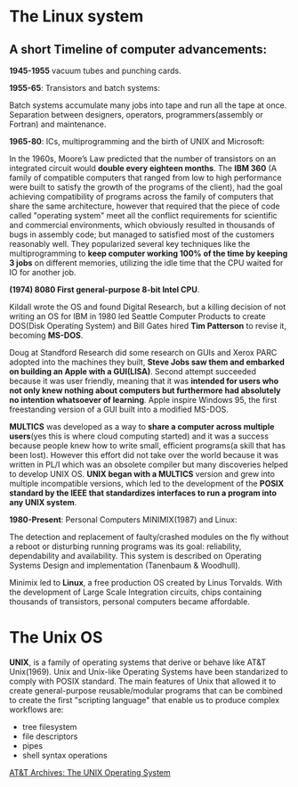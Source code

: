 # The Linux system

## A short Timeline of computer advancements:

**1945-1955** vacuum tubes and punching cards.

**1955-65**: Transistors and batch systems:

Batch systems accumulate many jobs into tape and run all 
the tape at once. Separation between designers, operators, 
programmers(assembly or Fortran) and maintenance.

**1965-80**: ICs, multiprogramming and the birth of UNIX and Microsoft:

In the 1960s, Moore’s Law predicted that the number of transistors on an integrated circuit would **double every eighteen months**. The **IBM 360** (A family of compatible computers that ranged from low to high performance were built to satisfy the growth of the programs of the client), had the goal achieving compatibility of programs across the family of computers that share the same architecture, however that required that the piece of code called "operating system" meet all the conflict requirements for scientific and commercial environments, which obviously resulted in thousands of bugs in assembly code; but managed to satisfied most of the customers reasonably well. They popularized several key techniques like the multiprogramming to **keep computer working 100% of the time by keeping 3 jobs** on different memories, utilizing the idle time that the CPU waited for IO for another job.

**(1974) 8080 First general-purpose 8-bit Intel CPU**.

Kildall wrote the OS and found Digital Research, but a killing decision of not writing an OS for IBM in 1980 led Seattle Computer Products to create DOS(Disk Operating System) and Bill Gates hired **Tim Patterson** to revise it, becoming **MS-DOS**.

Doug at Standford Research did some research on GUIs and Xerox PARC adopted into the machines they built, **Steve Jobs saw them and embarked on building an Apple with a GUI(LISA)**. Second attempt succeeded because it was user friendly, meaning that it was **intended for users who not only knew nothing about computers but furthermore had absolutely no intention whatsoever of learning**. Apple inspire Windows 95, the first freestanding version of a GUI built into a modified MS-DOS.

**MULTICS** was developed as a way to **share a computer across multiple users**(yes this is where cloud computing started) and it was a success because  people knew how to write small, efficient programs(a skill that has been lost). However this effort did not take over the world because it was written in PL/I which was an obsolete compiler but many discoveries helped to develop UNIX OS. **UNIX began with a MULTICS** version and grew into multiple incompatible versions, which led to the development of the **POSIX standard by the IEEE that standardizes interfaces to run a program into any UNIX system**.

**1980-Present**: Personal Computers MINIMIX(1987) and Linux:

The detection and replacement of faulty/crashed modules on the fly without a reboot or disturbing running programs was its goal: reliability, dependability and availability. This system is described on Operating Systems Design and implementation (Tanenbaum & Woodhull).

Minimix led to **Linux**, a free production OS created by Linus Torvalds. With the development of Large Scale Integration circuits, chips containing thousands of transistors, personal computers became affordable.

# The Unix OS

**UNIX**, is a family of operating systems that derive or behave like AT&T Unix(1969). Unix and Unix-like Operating Systems have been standarized to comply with POSIX standard. 
The main features of Unix that allowed it to create general-purpose reusable/modular programs that can be combined to create the first "scripting language" that enable us to produce complex workflows are:

- tree filesystem
- file descriptors
- pipes
- shell syntax operations

[AT&T Archives: The UNIX Operating System](https://www.youtube.com/watch?v=tc4ROCJYbm0)
